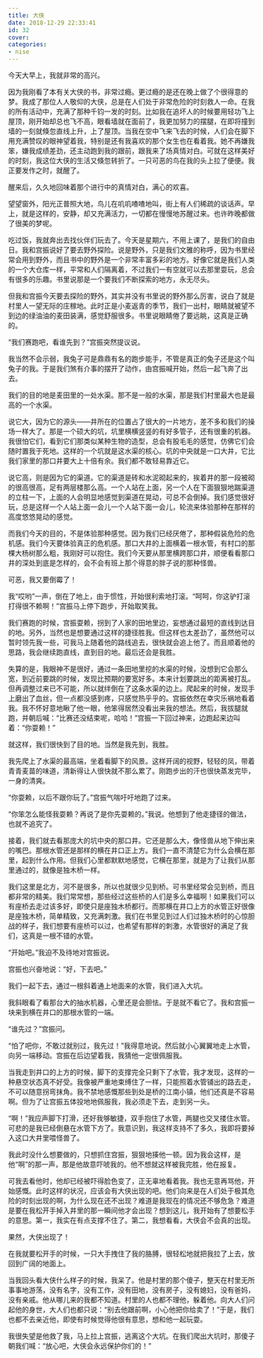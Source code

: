 ```yaml
---
title: 大侠
date: 2018-12-29 22:33:41
id: 32
cover: 
categories:
- nise
---
```


 今天大早上，我就非常的高兴。

 因为我刚看了本有关大侠的书，非常过瘾。更过瘾的是还在晚上做了个很得意的梦。我成了那位人人敬仰的大侠，总是在人们处于非常危险的时刻救人一命。在我的所有活动中，充满了那种千钧一发的时刻。比如我在追坏人的时候要用轻功飞上屋顶，刚开始却总也飞不高，眼看墙就在面前了，我更加努力的摆腿，在即将撞到墙的一刻就倏忽直线上升，上了屋顶。当我在空中飞来飞去的时候，人们会在脚下用充满赞叹的眼神望着我，特别是还有我喜欢的那个女生也在看着我。她不再嫌我笨，嫌我成绩差劲，还主动跑到我的跟前，跟我来了场真情对白。可就在这样美好的时刻，我这位大侠的生活又倏忽转折了。一只可恶的鸟在我的头上拉了便便。我正要发作之时，就醒了。

 醒来后，久久地回味着那个进行中的真情对白，满心的欢喜。

 望望窗外，阳光正普照大地，鸟儿在叽叽喳喳地叫，街上有人们稀疏的谈话声。早上，就是这样的，安静，却又充满活力，一切都在慢慢地苏醒过来。也许昨晚都做了很美的梦呢。

 吃过饭，我就奔出去找伙伴们玩去了。今天是星期六，不用上课了，是我们的自由日。我和宫振说好了要去野外探险。说是野外，只是我们文雅的称呼，因为书里经常会用到野外，而且书中的野外是一个非常丰富多彩的地方。好像它就是我们人类的一个大仓库一样，平常和人们隔离着，不过我们一有空就可以去那里耍玩，总会有很多的乐趣。书里说那是一个要我们不断探索的地方，永无尽头。

 但我和宫振今天要去探险的野外，其实并没有书里说的野外那么厉害，说白了就是村里人一望无际的庄稼地。此时正是小麦返青的季节，我们一出村，眼睛就被望不到边的绿油油的麦田装满，感觉舒服很多。书里说眼睛倦了要远眺，这真是正确的。

 “我们赛跑吧，看谁先到？”宫振突然提议说。

 我当然不会示弱，我兔子可是鼎鼎有名的跑步能手，不管是真正的兔子还是这个叫兔子的我。于是我们煞有介事的摆开了动作，由宫振喊开始，然后一起飞奔了出去。

 我们的目的地是麦田里的一处水渠。那不是一般的水渠，那是我们村里最大也是最高的一个水渠。

 说它大，因为它的源头——井所在的位置占了很大的一片地方，差不多和我们的操场一样大了。那是一个硕大的坑，坑里横横竖竖的有好多管子，还有很重的机器。我很怕它们，看到它们那类似某种生物的造型，总会有股毛毛的感觉，仿佛它们会随时置我于死地。这样的一个坑就是这水渠的核心。坑的中央就是一口大井，它比我们家里的那口井要大上十倍有余。我们都不敢轻易靠近它。

 说它高，则是因为它的渠道。它的渠道是砖和水泥砌起来的，挨着井的那一段被砌的很高很高，足有两层楼那么高。一个人站在上面，另一个人在下面狠狠地踹渠道的立柱一下，上面的人会明显地感觉到渠道在晃动，可总不会倒掉。我们感觉很好玩，总是这样一个人站上面一会儿一个人站下面一会儿，轮流来体验那种在那样的高度悠悠晃动的感觉。

 而我们今天的目的，不是体验那种感觉。因为我们已经厌倦了，那种假装危险的危机感。我们今天要体验真正的危机感。那口大井的上面横着一根水管，有村口的那棵大杨树那么粗，我刚好可以抱住。我们今天要从那里横跨那口井，顺便看看那口井的深处到底是怎样的，会不会有班上那个得意的胖子说的那种怪兽。

 可恶，我又要倒霉了！

 我“哎哟”一声，倒在了地上，由于惯性，开始很利索地打滚。“呵呵，你这驴打滚打得很不赖啊！”宫振马上停下跑步，开始取笑我。

 我们赛跑的时候，宫振耍赖，拐到了人家的田地里边，妄想通过最短的直线到达目的地。另外，当然也是想要通过这样的捷径胜我。但这样也太差劲了，虽然他可以暂时领先我一些，可我马上随着他的路线追去，很快就会追上他了。而且顺着他的思路，我会继续跑直线，直到目的地。最后还会是我胜。

 失算的是，我眼神不是很好，通过一条田地里挖的水渠的时候，没想到它会那么宽，到近前要跳的时候，发现比预期的要宽好多。本来计划要跳出的距离被打乱。但再调整过来已不可能，所以就绊倒在了这条水渠的边上。爬起来的时候，发现手上磨出了血丝，但一点都没感到疼，只感觉热乎乎的。宫振依然在幸灾乐祸地看着我。我不怀好意地瞅了他一眼，他笨得居然没看出来我的想法。然后，我拔腿就跑，并朝后喊：“比赛还没结束呢，哈哈！”宫振一下回过神来，边跑起来边叫着：“你耍赖！”

 就这样，我们很快到了目的地。当然是我先到，我胜。

 我先爬上了水渠的最高端，坐着看脚下的风景。这样开阔的视野，轻轻的凤，带着青青麦苗的味道，清新得让人很快就不那么累了。刚跑步出的汗也很快蒸发完毕，一身的清爽。

 “你耍赖，以后不跟你玩了。”宫振气喘吁吁地跑了过来。

 “你笨怎么能怪我耍赖？再说了是你先耍赖的。”我说。他想到了他走捷径的做法，也就不追究了。

 接着，我们就去看那庞大的坑中央的那口井。它还是那么大，像怪兽从地下伸出来的嘴巴。那根水管还是那样的横在井口正上方。我们一直不清楚它为什么会横在那里，起到什么作用。但我们心里都默默地感觉，它横在那里，就是为了让我们从那里通过的，就像是独木桥一样。

 我们这里是北方，河不是很多，所以也就很少见到桥。可书里经常会见到桥，而且都非常的精美。我们常常想，那些经过这些桥的人们是多么幸福啊！如果我们可以有座桥去走过该多好，即使只是座独木桥都行。而那横在井口上方的水管正好很像是座独木桥，简单精致，又充满刺激。我们在书里见到过人们过独木桥时的心惊胆战的样子，我们想要有座桥可以过，也希望有那样的刺激，水管很好的满足了我们，这真是一根不错的水管。

 “开始吧。”我迫不及待地对宫振说。

 宫振也兴奋地说：“好，下去吧。”

 我们一起下去，通过一根斜着通上地面来的水管，我们进入大坑。

 我斜眼看了看那台大的抽水机器，心里还是会胆怯。于是就不看它了。我和宫振一块来到横在井口的那根水管的一端。

 “谁先过？”宫振问。

 “怕了吧你，不敢过就别过，我先过！”我得意地说。然后就小心翼翼地走上水管，向另一端移动。宫振在后边望着我，我猜他一定很佩服我。

 当我走到井口的上方的时候，脚下的支撑完全只剩下了水管，我才发现，这样的一种悬空状态真不好受。我像被严重地束缚住了一样，只能照着水管铺出的路去走，不可以随意拐弯抹角。我不禁地感慨那些到处是桥的江南小镇，他们还真是不容易啊。但为了让宫振五体投地地佩服我，我必须走下去，走到另一头。

 “啊！”我应声脚下打滑，还好我够敏捷，双手抱住了水管，两腿也交叉搂住水管。可悲的是我已经倒悬在水管下方了。我意识到，我这样支持不了多久，我即将要掉入这口大井里喂怪兽了。

 我此时没什么想要做的，只想抓住宫振，狠狠地揍他一顿。因为我会这样，是他“啊”的那一声，那是他故意吓唬我的。他不想就这样被我完胜，他在报复。

 可我去看他时，他却已经被吓得脸色变了，正无辜地看着我。我也无意再骂他，开始感慨。此时这样的状况，应该会有大侠出现的吧。他们向来是在人们处于极其危险的时刻出现的啊，为什么现在还不出现？难道是我现在的情况还不够危急？难道是要在我松开手掉入井里的那一瞬间他才会出现？想到这儿，我开始有了想要松手的意思。第一，我实在有点支撑不住了。第二，我想看看，大侠会不会真的出现。

 果然，大侠出现了！

 在我就要松开手的时候，一只大手拽住了我的胳膊，很轻松地就把我拉了上去，放回到广阔的地面上。

 当我回头看大侠什么样子的时候，我呆了。他是村里的那个傻子，整天在村里无所事事地游荡，没有名字，没有工作，没有田地，没有房子，没有媳妇，没有爸妈，没有亲戚。他从哪儿来的我都不知道。村里的人也都不理他，躲着他。向大人们问起他的身世，大人们也都只说：“别去他跟前啊，小心他把你给卖了！”于是，我们也都不去亲近他，即使有时候觉得他很有意思，想和他一起玩耍。

 我很失望是他救了我，马上拉上宫振，逃离这个大坑。在我们爬出大坑时，那傻子朝我们喊：“放心吧，大侠会永远保护你们的！”
